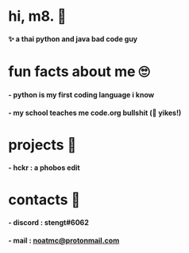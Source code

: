 # hi, m8. 👋
#### ✨ a thai python and java bad code guy
# fun facts about me 🙄
#### - python is my first coding language i know
#### - my school teaches me code.org bullshit (🤮 yikes!)
# projects 📁
#### - hckr : a phobos edit
# contacts 🚀
#### - discord : stengt#6062
#### - mail : noatmc@protonmail.com
